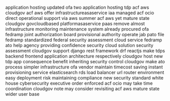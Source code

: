 application hosting updated ofa two application hosting tdp acf aws cloudgov acf aws offer infrastructureasaservice iaa managed acf ocio direct operational support via aws summer acf aws yet mature state cloudgov govcloudbased platformasaservice paas remove almost infrastructure monitoring maintenance system already procured ofa fedramp joint authorization board provisional authority operate jab pato file fedramp standardized federal security assessment cloud service fedramp ato help agency providing confidence security cloud solution security assessment cloudgov support django rest framework drf reactjs make tdps backend frontend application architecture respectively cloudgov host new tdp app consequence benefit inheriting security control cloudgov make ato process simpler infrastructure ofa vendor maintain timecost saving instant provisioning service elasticsearch rds load balancer url router environment easy deployment risk maintaining compliance new security standard white house cybersecurity executive order enforced acf ocio may take time coordination cloudgov note may consider revisiting acf aws mature state wider user base